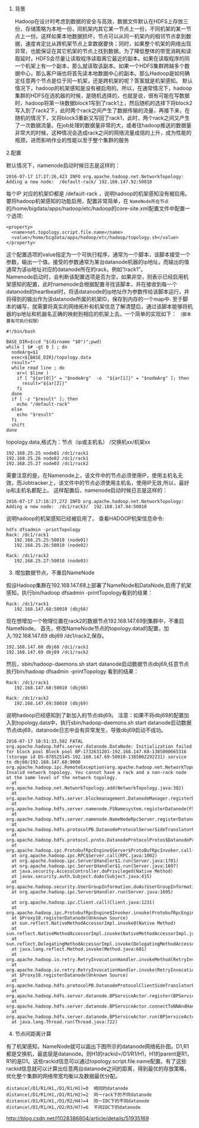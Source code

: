 1. 背景

      Hadoop在设计时考虑到数据的安全与高效，数据文件默认在HDFS上存放三份，存储策略为本地一份，同机架内其它某一节点上一份，不同机架的某一节点上一份。这样如果本地数据损坏，节点可以从同一机架内的相邻节点拿到数据，速度肯定比从跨机架节点上拿数据要快；同时，如果整个机架的网络出现异常，也能保证在其它机架的节点上找到数据。为了降低整体的带宽消耗和读取延时，HDFS会尽量让读取程序读取离它最近的副本。如果在读取程序的同一个机架上有一个副本，那么就读取该副本。如果一个HDFS集群跨越多个数据中心，那么客户端也将首先读本地数据中心的副本。那么Hadoop是如何确定任意两个节点是位于同一机架，还是跨机架的呢？答案就是机架感知。
     默认情况下，hadoop的机架感知是没有被启用的。所以，在通常情况下，hadoop集群的HDFS在选机器的时候，是随机选择的，也就是说，很有可能在写数据时，hadoop将第一块数据block1写到了rack1上，然后随机的选择下将block2写入到了rack2下，此时两个rack之间产生了数据传输的流量，再接下来，在随机的情况下，又将block3重新又写回了rack1，此时，两个rack之间又产生了一次数据流量。在job处理的数据量非常的大，或者往hadoop推送的数据量非常大的时候，这种情况会造成rack之间的网络流量成倍的上升，成为性能的瓶颈，进而影响作业的性能以至于整个集群的服务

2.配置

  默认情况下，namenode启动时候日志是这样的：
```
2016-07-17 17:27:26,423 INFO org.apache.hadoop.net.NetworkTopology: Adding a new node:  /default-rack/ 192.168.147.92:50010  
```
每个IP 对应的机架ID都是 /default-rack ，说明hadoop的机架感知没有被启用。
要将hadoop机架感知的功能启用，配置非常简单，在 `NameNode所在节点`的/home/bigdata/apps/hadoop/etc/hadoop的core-site.xml配置文件中配置一个选项:
```
<property>  
  <name>net.topology.script.file.name</name>  
  <value>/home/bigdata/apps/hadoop/etc/hadoop/topology.sh</value>  
</property> 
``` 
这个配置选项的value指定为一个可执行程序，通常为一个脚本，该脚本接受一个参数，输出一个值。接受的参数通常为某台datanode机器的ip地址，而输出的值通常为该ip地址对应的datanode所在的rack，例如”/rack1”。<br>
Namenode启动时，会判断该配置选项是否为空，如果非空，则表示已经启用机架感知的配置，此时namenode会根据配置寻找该脚本，并在接收到每一个datanode的heartbeat时，将该datanode的ip地址作为参数传给该脚本运行，并将得到的输出作为该datanode所属的机架ID，保存到内存的一个map中.
至于脚本的编写，就需要将真实的网络拓朴和机架信息了解清楚后，通过该脚本能够将机器的ip地址和机器名正确的映射到相应的机架上去。一个简单的实现如下：
`（脚本要有可执行权限）`
```
#!/bin/bash

BASE_DIR=$(cd "$(dirname "$0")";pwd) 
while [ $# -gt 0 ] ; do  
  nodeArg=$1  
  exec<${BASE_DIR}/topology.data  
  result=""  
  while read line ; do  
    ar=( $line )  
    if [ "${ar[0]}" = "$nodeArg"  -o  "${ar[1]}" = "$nodeArg" ]; then  
      result="${ar[2]}"  
    fi  
  done 
  if [ -z "$result" ]; then  
    echo "/default-rack"  
  else  
    echo "$result"  
  fi  
  shift
done    
  ```

topology.data,格式为：节点（ip或主机名） /交换机xx/机架xx
```
192.168.25.25 node01 /dc1/rack1
192.168.25.26 node02 /dc1/rack1
192.168.25.27 node03 /dc1/rack2
```
需要注意的是，在Namenode上，该文件中的节点必须使用IP，使用主机名无效，而Jobtracker上，该文件中的节点必须使用主机名，使用IP无效,所以，最好ip和主机名都配上。
这样配置后，namenode启动时候日志是这样的：
```
2016-07-17 17:16:27,272 INFO org.apache.hadoop.net.NetworkTopology: Adding a new node:  /dc1/rack3/  192.168.147.94:50010  
```

说明hadoop的机架感知已经被启用了。
查看HADOOP机架信息命令: 
```
hdfs dfsadmin -printTopology
Rack: /dc1/rack1
   192.168.25.25:50010 (node01)
   192.168.25.26:50010 (node02)

Rack: /dc1/rack2
   192.168.25.27:50010 (node03) 
```

3. 增加数据节点，不重启NameNode

假设Hadoop集群在192.168.147.68上部署了NameNode和DataNode,启用了机架感知，执行bin/hadoop dfsadmin -printTopology看到的结果：
```
Rack: /dc1/rack1
   192.168.147.68:50010 (dbj68)
```
现在想增加一个物理位置在rack2的数据节点192.168.147.69到集群中，不重启NameNode。 
首先，修改NameNode节点的topology.data的配置，加入:192.168.147.69 dbj69 /dc1/rack2,保存。
```
192.168.147.68 dbj68 /dc1/rack1  
192.168.147.69 dbj69 /dc1/rack2
```
  
然后，sbin/hadoop-daemons.sh start datanode启动数据节点dbj69,任意节点执行bin/hadoop dfsadmin -printTopology 看到的结果：
```
Rack: /dc1/rack1  
   192.168.147.68:50010 (dbj68)  
  
Rack: /dc1/rack2  
   192.168.147.69:50010 (dbj69)  
```
说明hadoop已经感知到了新加入的节点dbj69。 
注意：如果不将dbj69的配置加入到topology.data中，执行sbin/hadoop-daemons.sh start datanode启动数据节点dbj69，datanode日志中会有异常发生，导致dbj69启动不成功。
```
2016-07-17 10:51:33,502 FATAL org.apache.hadoop.hdfs.server.datanode.DataNode: Initialization failed for block pool Block pool BP-1732631201-192.168.147.68-1385000665316 (storage id DS-878525145-192.168.147.69-50010-1385002292231) service to dbj68/192.168.147.68:9000  
org.apache.hadoop.ipc.RemoteException(org.apache.hadoop.net.NetworkTopology$InvalidTopologyException): Invalid network topology. You cannot have a rack and a non-rack node at the same level of the network topology.  
  at org.apache.hadoop.net.NetworkTopology.add(NetworkTopology.java:382)  
  at org.apache.hadoop.hdfs.server.blockmanagement.DatanodeManager.registerDatanode(DatanodeManager.java:746)  
  at org.apache.hadoop.hdfs.server.namenode.FSNamesystem.registerDatanode(FSNamesystem.java:3498)  
  at org.apache.hadoop.hdfs.server.namenode.NameNodeRpcServer.registerDatanode(NameNodeRpcServer.java:876)  
  at org.apache.hadoop.hdfs.protocolPB.DatanodeProtocolServerSideTranslatorPB.registerDatanode(DatanodeProtocolServerSideTranslatorPB.java:91)  
  at org.apache.hadoop.hdfs.protocol.proto.DatanodeProtocolProtos$DatanodeProtocolService$2.callBlockingMethod(DatanodeProtocolProtos.java:20018)  
  at org.apache.hadoop.ipc.ProtobufRpcEngine$Server$ProtoBufRpcInvoker.call(ProtobufRpcEngine.java:453)  
  at org.apache.hadoop.ipc.RPC$Server.call(RPC.java:1002)  
  at org.apache.hadoop.ipc.Server$Handler$1.run(Server.java:1701)  
  at org.apache.hadoop.ipc.Server$Handler$1.run(Server.java:1697)  
  at java.security.AccessController.doPrivileged(Native Method)  
  at javax.security.auth.Subject.doAs(Subject.java:415)  
  at org.apache.hadoop.security.UserGroupInformation.doAs(UserGroupInformation.java:1408)  
  at org.apache.hadoop.ipc.Server$Handler.run(Server.java:1695)  
  
  at org.apache.hadoop.ipc.Client.call(Client.java:1231)  
  at org.apache.hadoop.ipc.ProtobufRpcEngine$Invoker.invoke(ProtobufRpcEngine.java:202)  
  at $Proxy10.registerDatanode(Unknown Source)  
  at sun.reflect.NativeMethodAccessorImpl.invoke0(Native Method)  
  at sun.reflect.NativeMethodAccessorImpl.invoke(NativeMethodAccessorImpl.java:57)  
  at sun.reflect.DelegatingMethodAccessorImpl.invoke(DelegatingMethodAccessorImpl.java:43)  
  at java.lang.reflect.Method.invoke(Method.java:601)  
  at org.apache.hadoop.io.retry.RetryInvocationHandler.invokeMethod(RetryInvocationHandler.java:164)  
  at org.apache.hadoop.io.retry.RetryInvocationHandler.invoke(RetryInvocationHandler.java:83)  
  at $Proxy10.registerDatanode(Unknown Source)  
  at org.apache.hadoop.hdfs.protocolPB.DatanodeProtocolClientSideTranslatorPB.registerDatanode(DatanodeProtocolClientSideTranslatorPB.java:149)  
  at org.apache.hadoop.hdfs.server.datanode.BPServiceActor.register(BPServiceActor.java:619)  
  at org.apache.hadoop.hdfs.server.datanode.BPServiceActor.connectToNNAndHandshake(BPServiceActor.java:221)  
  at org.apache.hadoop.hdfs.server.datanode.BPServiceActor.run(BPServiceActor.java:660)  
  at java.lang.Thread.run(Thread.java:722)  
  ```

4. 节点间距离计算

有了机架感知，NameNode就可以画出下图所示的datanode网络拓扑图。D1,R1都是交换机，最底层是datanode。则H1的rackid=/D1/R1/H1，H1的parent是R1，R1的是D1。这些rackid信息可以通过topology.script.file.name配置。有了这些rackid信息就可以计算出任意两台datanode之间的距离，得到最优的存放策略，优化整个集群的网络带宽均衡以及数据最优分配。
```
distance(/D1/R1/H1,/D1/R1/H1)=0  相同的datanode  
distance(/D1/R1/H1,/D1/R1/H2)=2  同一rack下的不同datanode  
distance(/D1/R1/H1,/D1/R2/H4)=4  同一IDC下的不同datanode  
distance(/D1/R1/H1,/D2/R3/H7)=6  不同IDC下的datanode  
```

http://blog.csdn.net/l1028386804/article/details/51935169